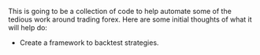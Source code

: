 This is going to be a collection of code to help automate some of the tedious work around trading forex. Here are some initial thoughts of what it will help do:

- Create a framework to backtest strategies.